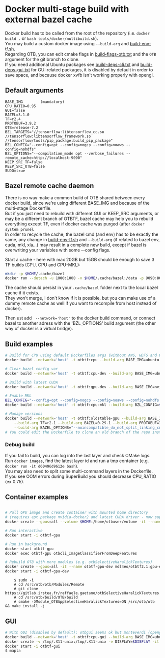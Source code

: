 # Docker multi-stage build with external bazel cache
Docker build has to be called from the root of the repository (i.e. `docker build .` or `bash tools/docker/multibuild.sh`).  
You may build a custom docker image using `--build-arg` and [build-env-tf.sh](build-env-tf.sh).  
Regarding OTB, you can edit cmake flags in [build-flags-otb.txt](build-flags-otb.txt) and the `OTB` argument for the git branch to clone.  
If you need additional Ubuntu packages see [build-deps-cli.txt](build-deps-cli.txt) and [build-deps-gui.txt](build-deps-gui.txt) for GUI related packages, it is disabled by default in order to save space, and because docker xvfb isn't working properly with opengl.

## Default arguments
```
BASE_IMG        (mandatory)
CPU_RATIO=0.95
GUI=false
BAZEL=3.1.0
TF=r2.4
PROTOBUF=3.9.2
OTB=release-7.2
BZL_TARGETS="//tensorflow:libtensorflow_cc.so //tensorflow:libtensorflow_framework.so //tensorflow/tools/pip_package:build_pip_package"
BZL_CONFIG="--config=opt --config=nogcp --config=noaws --config=nohdfs"
BZL_OPTIONS="--compilation_mode opt --verbose_failures --remote_cache=http://localhost:9090"
KEEP_SRC_TF=false
KEEP_SRC_OTB=false
SUDO=true
```

## Bazel remote cache daemon
There is no way make a common build of OTB shared between every docker build, since we're using different BASE_IMG and because of the multi-stage Dockerfile.  
But if you just need to rebuild with different GUI or KEEP_SRC arguments, or may be a different branch of OTBTF, bazel cache may help you to rebuild everything except TF, even if docker cache was purged (after `docker system prune`).  
In order to recycle the cache, the bazel cmd (and env) has to be exactly the same, any change in [build-env-tf.sh](build-env-tf.sh) and `--build-arg` (if related to bazel env, cuda, mkl, xla...) may result in a complete new build, except if bazel is overwriting your variables with some --config flags.  

Start a cache - here with max 20GB but 15GB should be enough to save 3 TF builds (GPU, CPU and CPU-MKL):  
```bash
mkdir -p $HOME/.cache/bazel
docker run --detach -u 1000:1000 -v $HOME/.cache/bazel:/data -p 9090:8080 buchgr/bazel-remote-cache --max_size=20
```
The cache should persist in your `.cache/bazel` folder next to the local bazel cache if it exists.  
They won't merge, I don't know if it is possible, but you can make use of a dummy remote cache as well if you want to recompile from host instead of docker).  

Then ust add ` --network='host'` to the docker build command, or connect bazel to another adress with the 'BZL_OPTIONS' build argument (the other way of docker is a virtual bridge).  


## Build examples
```bash
# Build for CPU using default Dockerfiles args (without AWS, HDFS and GCP support)
docker build --network='host' -t otbtf:cpu --build-arg BASE_IMG=ubuntu:20.04 .

# Clear bazel config var
docker build --network='host' -t otbtf:cpu-dev --build-arg BASE_IMG=ubuntu:20.04 --build-arg BZL_CONFIG= KEEP_SRC_OTB=true .

# Build with latest CUDA
docker build --network='host' -t otbtf:gpu-dev --build-arg BASE_IMG=nvidia/cuda:11.1-cudnn8-devel-ubuntu20.04 KEEP_SRC_OTB=true .

# Enable MKL
BZL_CONFIG="--config=opt --config=nogcp --config=noaws --config=nohdfs --config=mkl --copt='-mfpmath=both'"
docker build --network='host' -t otbtf:cpu-mkl --build-arg BZL_CONFIG=$BZL_CONFIG --build-arg BASE_IMG=nvidia/cuda:11.1-cudnn8-devel-ubuntu20.04 .

# Manage versions
docker build --network='host' -t otbtf:oldstable-gpu --build-arg BASE_IMG=nvidia/cuda:10.1-cudnn7-devel-ubuntu18.04 \
    --build-arg TF=r2.1 --build-arg BAZEL=0.29.1 --build-arg PROTOBUF=3.8.0 --build-arg OTB=release-7.2 \
    --build-arg BAZEL_OPTIONS="--noincompatible_do_not_split_linking_cmdline -c opt --verbose_failures" .
# You could edit the Dockerfile to clone an old branch of the repo instead of cp new files from the build context
```

### Debug build
If you fail to build, you can log into the last layer and check CMake logs.  
Run `docker images`, find the latest layer id and run a tmp container (e.g. `docker run -it d60496d9612e bash`).  
You may also need to split some multi-command layers in the Dockerfile.  
If you see OOM errors during SuperBuild you should decrease CPU_RATIO (ex 0.75).  


## Container examples
```bash

# Pull GPU image and create container with mounted home directory
# (requires apt package nvidia-docker2 and latest CUDA driver - now support RTX 30*)
docker create --gpus=all --volume $HOME:/home/otbuser/volume -it --name otbtf-gpu mdl4eo/otbtf2.1:gpu

# Run interactive
docker start -i otbtf-gpu

# Run in background
docker start otbtf-gpu
docker exec otbtf-gpu otbcli_ImageClassifierFromDeepFeatures

# Rebuild OTB with more modules (e.g. otbSelectiveHaralickTextures)
docker create --gpus=all -it --name otbtf-gpu-dev mdl4eo/otbtf2.1:gpu-dev
docker start -i otbtf-gpu-dev
```
```
    $ sudo -i
    # cd /src/otb/otb/Modules/Remote
    # git clone https://gitlab.irstea.fr/raffaele.gaetano/otbSelectiveHaralickTextures.git
    # cd /src/otb/build/OTB/build
    # cmake -DModule_OTBAppSelectiveHaralickTextures=ON /src/otb/otb && make install -j
```


## GUI
```bash
# With GUI (disabled by default): otbgui seems ok but monteverdi (opengl) isn't working
docker build --network='host' -t otbtf:cpu-gui --build-arg BASE_IMG=ubuntu:20.04 --build-arg GUI=true .
docker create -v /tmp/.X11-unix:/tmp/.X11-unix -e DISPLAY=$DISPLAY -it --name otbtf-gui otbtf:cpu-gui
docker start -i otbtf-gui
$ mapla
```
